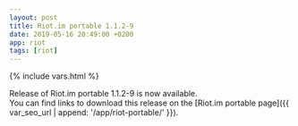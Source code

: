```yaml
---
layout: post
title: Riot.im portable 1.1.2-9
date: 2019-05-16 20:49:00 +0200
app: riot
tags: [riot]
---
```

{% include vars.html %}

Release of Riot.im portable 1.1.2-9 is now available.<br />
You can find links to download this release on the [Riot.im portable page]({{ var_seo_url | append: '/app/riot-portable/' }}).